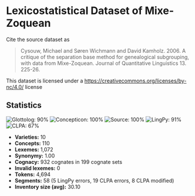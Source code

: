 # Lexicostatistical Dataset of Mixe-Zoquean

Cite the source dataset as

> Cysouw, Michael and Søren Wichmann and David Kamholz. 2006. A critique of the separation base method for genealogical subgrouping, with data from Mixe-Zoquean. Journal of Quantitative Linguistics 13. 225-26.

This dataset is licensed under a https://creativecommons.org/licenses/by-nc/4.0/ license

## Statistics
![Glottolog: 90%](https://img.shields.io/badge/Glottolog-90%25-yellowgreen.svg "Glottolog: 90%") ![Concepticon: 100%](https://img.shields.io/badge/Concepticon-100%25-brightgreen.svg "Concepticon: 100%") ![Source: 100%](https://img.shields.io/badge/Source-100%25-brightgreen.svg "Source: 100%") ![LingPy: 91%](https://img.shields.io/badge/LingPy-91%25-green.svg "LingPy: 91%") ![CLPA: 67%](https://img.shields.io/badge/CLPA-67%25-orange.svg "CLPA: 67%")

- **Varieties:** 10
- **Concepts:** 110
- **Lexemes:** 1,072
- **Synonymy:** 1.00
- **Cognacy:** 932 cognates in 199 cognate sets
- **Invalid lexemes:** 0
- **Tokens:** 4,694
- **Segments:** 58 (5 LingPy errors, 19 CLPA errors, 8 CLPA modified)
- **Inventory size (avg):** 30.10
